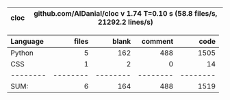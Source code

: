 cloc|github.com/AlDanial/cloc v 1.74  T=0.10 s (58.8 files/s, 21292.2 lines/s)
--- | ---

Language|files|blank|comment|code
:-------|-------:|-------:|-------:|-------:
Python|5|162|488|1505
CSS|1|2|0|14
--------|--------|--------|--------|--------
SUM:|6|164|488|1519
